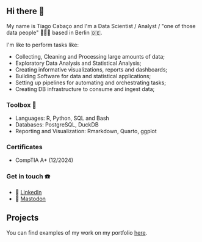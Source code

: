 ## Hi there 👋

My name is Tiago Cabaço and I'm a Data Scientist / Analyst / "one of those data people" 👨🏻‍💻 based in Berlin 🇩🇪.  

I'm like to perform tasks like:
- Collecting, Cleaning and Processing large amounts of data;
- Exploratory Data Analysis and Statistical Analysis;
- Creating informative visualizations, reports and dashboards;
- Building Software for data and statistical applications;
- Setting up pipelines for automating and orchestrating tasks;
- Creating DB infrastructure to consume and ingest data;

### Toolbox 🧰 
- Languages: R, Python, SQL and Bash
- Databases: PostgreSQL, DuckDB
- Reporting and Visualization: Rmarkdown, Quarto, ggplot

### Certificates
- CompTIA A+ (12/2024)

### Get in touch ☎️
- 💼 [LinkedIn](https://www.linkedin.com/in/tiagocc/)
- 🐘 [Mastodon](https://fosstodon.org/@tau31)

## Projects

You can find examples of my work on my portfolio [here](https://www.github.com/tau31/my-portfolio). 



<!--I am originally from Portugal 🇵🇹 and I have been living in Berlin 🇩🇪 for 8 years with my wife and my 3 young children 👶🏻👧🏻👦🏻.-->



<!--
**tau31/tau31** is a ✨ _special_ ✨ repository because its `README.md` (this file) appears on your GitHub profile.

Here are some ideas to get you started:

- 🔭 I’m currently working on ...
- 🌱 I’m currently learning ...
- 👯 I’m looking to collaborate on ...
- 🤔 I’m looking for help with ...
- 💬 Ask me about ...
- 📫 How to reach me: ...
- 😄 Pronouns: ...
- ⚡ Fun fact: ...
-->
